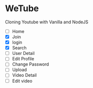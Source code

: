 # WeTube

Cloning Youtube with Vanilla and NodeJS

- [ ] Home
- [x] Join
- [x] login
- [x] Search
- [ ] User Detail
- [ ] Edit Profile
- [ ] Change Password
- [ ] Upload
- [ ] Video Detail
- [ ] Edit video

